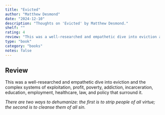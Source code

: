 ```yaml
---
title: "Evicted"
author: "Matthew Desmond"
date: "2024-12-10"
description: "Thoughts on 'Evicted' by Matthew Desmond."
shelf: ""
rating: 4
review: "This was a well-researched and empathetic dive into eviction and the complex systems of exploitation, profit, poverty, addiction, incarceration, education, employment, healthcare, law, and policy that surround it.<br/><br/><i>There are two ways to dehumanize: the first is to strip people of all virtue; the second is to cleanse them of all sin.</i>"
type: "book"
category: "books"
notes: false
---
```


## Review

This was a well-researched and empathetic dive into eviction and the complex systems of exploitation, profit, poverty, addiction, incarceration, education, employment, healthcare, law, and policy that surround it.

_There are two ways to dehumanize: the first is to strip people of all virtue; the second is to cleanse them of all sin._
